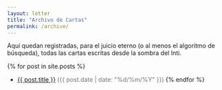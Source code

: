 ```yaml
---
layout: letter
title: "Archivo de Cartas"
permalink: /archive/
---
```


Aquí quedan registradas, para el juicio eterno (o al menos el algoritmo de búsqueda), todas las cartas escritas desde la sombra del Inti.

{% for post in site.posts %}
- <a href="{{ post.url }}">{{ post.title }}</a> <span style="color:#777;">({{ post.date | date: "%d/%m/%Y" }})</span>
{% endfor %}
